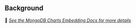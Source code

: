 ## Background

📄 _[See the MongoDB Charts Embedding Docs for more details](https://dochub.mongodb.org/core/charts-embedding-dashboards)_